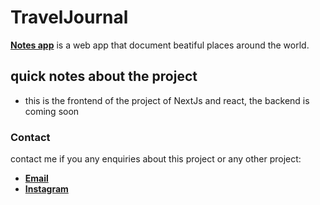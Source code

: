 # TravelJournal

**[Notes app](https://note-apps-phi.vercel.app/)** is a web app that document beatiful places around the world.

## quick notes about the project

- this is the frontend of the project of NextJs and react, the backend is coming soon

### Contact

contact me if you any enquiries about this project or any other project:

- **[Email](mailto:alimoh0801@gmail.com)**
- **[Instagram](https://www.instagram.com/alymohamedll/)**
